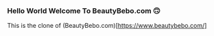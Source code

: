 ### Hello World Welcome To BeautyBebo.com 🙃

This is the clone of (BeautyBebo.com)[https://www.beautybebo.com/]
